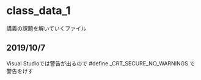 # class_data_1
講義の課題を解いていくファイル

## 2019/10/7
Visual Studioでは警告が出るので
  #define _CRT_SECURE_NO_WARNINGS
で警告をけす
